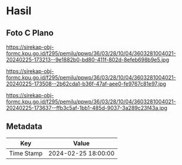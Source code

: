# Hasil

## Foto C Plano

https://sirekap-obj-formc.kpu.go.id/f295/pemilu/ppwp/36/03/28/10/04/3603281004021-20240225-173213--9e1882b0-bd80-411f-802d-8efeb698b9e5.jpg

https://sirekap-obj-formc.kpu.go.id/f295/pemilu/ppwp/36/03/28/10/04/3603281004021-20240225-173508--2b62cda1-b36f-47af-aee0-fe9767c81e97.jpg

https://sirekap-obj-formc.kpu.go.id/f295/pemilu/ppwp/36/03/28/10/04/3603281004021-20240225-173637--ffb3c5af-1bb1-485d-9037-3a289c23f43a.jpg


## Metadata

| Key        | Value               |
| ---------- | ------------------- |
| Time Stamp | 2024-02-25 18:00:00 |




